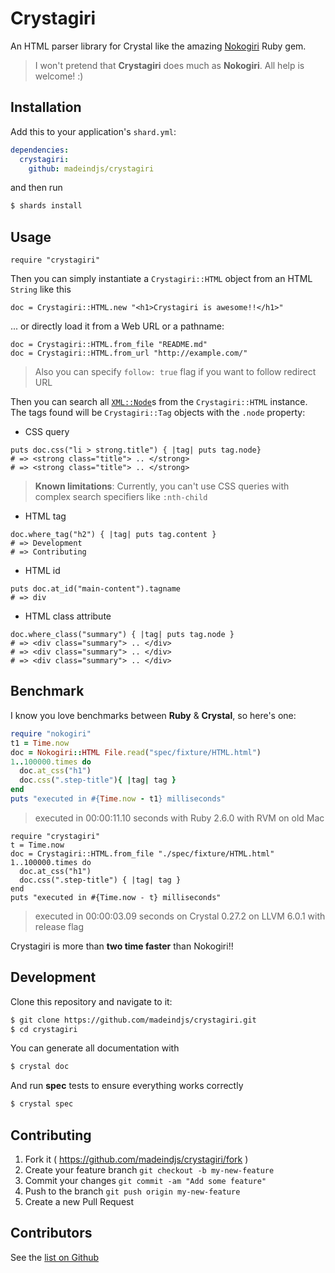 # Crystagiri

An HTML parser library for Crystal like the amazing [Nokogiri](https://github.com/sparklemotion/nokogiri) Ruby gem.

> I won't pretend that **Crystagiri** does much as **Nokogiri**. All help is welcome! :)

## Installation

Add this to your application's `shard.yml`:

```yaml
dependencies:
  crystagiri:
    github: madeindjs/crystagiri
```

and then run

```bash
$ shards install
```

## Usage

```crystal
require "crystagiri"
```

Then you can simply instantiate  a `Crystagiri::HTML` object from an HTML `String` like this

```crystal
doc = Crystagiri::HTML.new "<h1>Crystagiri is awesome!!</h1>"
```

... or directly load it from a Web URL or a pathname:

```crystal
doc = Crystagiri::HTML.from_file "README.md"
doc = Crystagiri::HTML.from_url "http://example.com/"
```

> Also you can specify `follow: true` flag if you want to follow redirect URL

Then you can search all [`XML::Node`](https://crystal-lang.org/api/XML/Node.html)s from the `Crystagiri::HTML` instance. The tags found will be `Crystagiri::Tag` objects with the `.node` property:

* CSS query

```Crystal
puts doc.css("li > strong.title") { |tag| puts tag.node}
# => <strong class="title"> .. </strong>
# => <strong class="title"> .. </strong>
```

> **Known limitations**: Currently, you can't use CSS queries with complex search specifiers like `:nth-child`

* HTML tag

```Crystal
doc.where_tag("h2") { |tag| puts tag.content }
# => Development
# => Contributing
```

* HTML id

```Crystal
puts doc.at_id("main-content").tagname
# => div
```

* HTML class attribute

```Crystal
doc.where_class("summary") { |tag| puts tag.node }
# => <div class="summary"> .. </div>
# => <div class="summary"> .. </div>
# => <div class="summary"> .. </div>
```

## Benchmark

I know you love benchmarks between **Ruby** & **Crystal**, so here's one:

```ruby
require "nokogiri"
t1 = Time.now
doc = Nokogiri::HTML File.read("spec/fixture/HTML.html")
1..100000.times do
  doc.at_css("h1")
  doc.css(".step-title"){ |tag| tag }
end
puts "executed in #{Time.now - t1} milliseconds"
```

> executed in 00:00:11.10 seconds with Ruby 2.6.0 with RVM on old Mac

```crystal
require "crystagiri"
t = Time.now
doc = Crystagiri::HTML.from_file "./spec/fixture/HTML.html"
1..100000.times do
  doc.at_css("h1")
  doc.css(".step-title") { |tag| tag }
end
puts "executed in #{Time.now - t} milliseconds"
```

> executed in 00:00:03.09 seconds on Crystal 0.27.2 on LLVM 6.0.1 with release flag

Crystagiri is more than **two time faster** than Nokogiri!!


## Development

Clone this repository and navigate to it:

```bash
$ git clone https://github.com/madeindjs/crystagiri.git
$ cd crystagiri
```

You can generate all documentation with

```bash
$ crystal doc
```

And run **spec** tests to ensure everything works correctly

```bash
$ crystal spec
```


## Contributing

1. Fork it ( https://github.com/madeindjs/crystagiri/fork )
2. Create your feature branch `git checkout -b my-new-feature`
3. Commit your changes `git commit -am "Add some feature"`
4. Push to the branch `git push origin my-new-feature`
5. Create a new Pull Request

## Contributors

See the [list on Github](https://github.com/madeindjs/Crystagiri/graphs/contributors)
